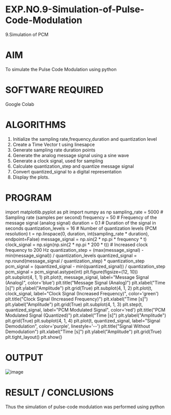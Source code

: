 # EXP.NO.9-Simulation-of-Pulse-Code-Modulation
9.Simulation of PCM

# AIM
To simulate the Pulse Code Modulation using python

# SOFTWARE REQUIRED
Google Colab

# ALGORITHMS
1. Initialize the sampling rate,frequency,duration and quantization level
2. Create a Time Vector t using linesapce
3. Generate sampling rate duration points
4. Generate the analog message signal using a sine wave
5. Generate a clock signal, used for sampling
6. Calculate quantization_step and quantize message signal
7. Convert quantized_signal to a digital representation
8. Display the plots.

# PROGRAM
import matplotlib.pyplot as plt
import numpy as np
sampling_rate = 5000 # Sampling rate (samples per second)
frequency = 50 # Frequency of the message signal (analog signal)
duration = 0.1 # Duration of the signal in seconds
quantization_levels = 16 # Number of quantization levels (PCM resolution)
t = np.linspace(0, duration, int(sampling_rate * duration), endpoint=False)
message_signal = np.sin(2 * np.pi * frequency * t)
clock_signal = np.sign(np.sin(2 * np.pi * 200 * t)) # Increased clock frequency to 200 Hz
quantization_step = (max(message_signal) - min(message_signal)) / quantization_levels
quantized_signal = np.round(message_signal / quantization_step) * quantization_step
pcm_signal = (quantized_signal - min(quantized_signal)) / quantization_step
pcm_signal = pcm_signal.astype(int)
plt.figure(figsize=(12, 10))
plt.subplot(4, 1, 1)
plt.plot(t, message_signal, label="Message Signal (Analog)", color='blue')
plt.title("Message Signal (Analog)")
plt.xlabel("Time [s]")
plt.ylabel("Amplitude")
plt.grid(True)
plt.subplot(4, 1, 2)
plt.plot(t, clock_signal, label="Clock Signal (Increased Frequency)", color='green')
plt.title("Clock Signal (Increased Frequency)")
plt.xlabel("Time [s]")
plt.ylabel("Amplitude")
plt.grid(True)
plt.subplot(4, 1, 3)
plt.step(t, quantized_signal, label="PCM Modulated Signal", color='red')
plt.title("PCM Modulated Signal (Quantized)")
plt.xlabel("Time [s]")
plt.ylabel("Amplitude")
plt.grid(True)
plt.subplot(4, 1, 4)
plt.plot(t, quantized_signal, label="Signal Demodulation", color='purple', linestyle='--')
plt.title("Signal Without Demodulation")
plt.xlabel("Time [s]")
plt.ylabel("Amplitude")
plt.grid(True)
plt.tight_layout()
plt.show()

# OUTPUT
![image](https://github.com/user-attachments/assets/2847e1e6-0067-45cc-840d-b52b67d5e7c0)

 
# RESULT / CONCLUSIONS
Thus the simulation of pulse-code modulation was performed using python

